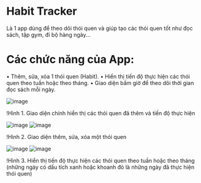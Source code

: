 # Habit Tracker
Là 1 app dùng để theo dõi thói quen và giúp tạo các thói quen tốt như đọc sách, tập gym, đi bộ hàng ngày...

# Các chức năng của App:
•	Thêm, sửa, xóa 1 thói quen (Habit).
•	Hiển thị tiến độ thực hiện các thói quen theo tuần hoặc theo tháng.
•	Giao diện bấm giờ để theo dõi thời gian đọc sách mỗi ngày.

![image](https://user-images.githubusercontent.com/51997514/187719926-840854b7-df42-498e-b0df-e75d986aa907.png)

!Hình 1. Giao diện chính hiển thị các thói quen đã thêm và tiến độ thực hiện

![image](https://user-images.githubusercontent.com/51997514/187720060-fe7a3384-0095-4920-9fd3-f23bbc7b4e01.png)
![image](https://user-images.githubusercontent.com/51997514/187720120-95453ad4-a4fe-49b9-b681-db3499af9cf6.png)

!Hình 2. Giao diện thêm, sửa, xóa một thói quen

![image](https://user-images.githubusercontent.com/51997514/187720165-5d48b4ad-a03d-4a7c-a9c6-18ab32204fdc.png)
![image](https://user-images.githubusercontent.com/51997514/187720266-776574d6-96ff-4b02-a44f-5f2da03687b1.png)

!Hình 3. Hiển thị tiến độ thực hiện các thói quen theo tuần hoặc theo tháng (những ngày có dấu tích xanh hoặc khoanh đỏ là những ngày đã thực hiện thói quen)
